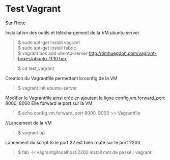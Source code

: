 Test Vagrant
====

Sur l'hote 

Installation des outils et téléchargement de la VM ubuntu server
> $ sudo apt-get install vagrant  
> $ sudo apt-get install fabric  
> $ vagrant box add ubuntu-server http://timhuegdon.com/vagrant-boxes/ubuntu-11.10.box  

> $ cd test_vagrant

Creation du Vagrantfile permettant la config de la VM
> $ vagrant init ubuntu-server


Modifier le Vagrantfile ainsi créé en ajoutant la ligne
	 config.vm.forward_port 8000, 8000
Elle forward le port sur la VM
> $ echo  config.vm.forward_port 8000, 8000  >>  Vagrantfile 

//Lancement de la VM
> $ vagrant up

Lancement du script
Si le port 22 est bien routé sur le port 2200
> $ fab -H vagrant@localhost:2200 install
    	 mot de passe : vagrant
